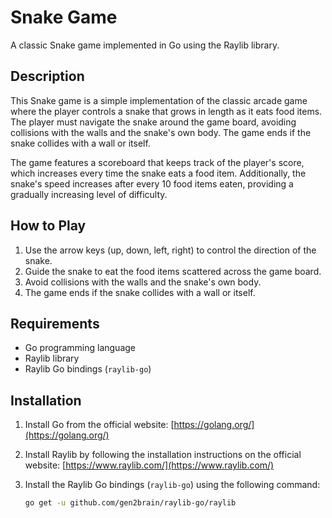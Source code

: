 # Snake Game

A classic Snake game implemented in Go using the Raylib library.

## Description

This Snake game is a simple implementation of the classic arcade game where the player controls a snake that grows in length as it eats food items. The player must navigate the snake around the game board, avoiding collisions with the walls and the snake's own body. The game ends if the snake collides with a wall or itself.

The game features a scoreboard that keeps track of the player's score, which increases every time the snake eats a food item. Additionally, the snake's speed increases after every 10 food items eaten, providing a gradually increasing level of difficulty.

## How to Play

1. Use the arrow keys (up, down, left, right) to control the direction of the snake.
2. Guide the snake to eat the food items scattered across the game board.
3. Avoid collisions with the walls and the snake's own body.
4. The game ends if the snake collides with a wall or itself.

## Requirements

- Go programming language
- Raylib library
- Raylib Go bindings (`raylib-go`)

## Installation

1. Install Go from the official website: [https://golang.org/](https://golang.org/)
2. Install Raylib by following the installation instructions on the official website: [https://www.raylib.com/](https://www.raylib.com/)
3. Install the Raylib Go bindings (`raylib-go`) using the following command:

   ```bash
   go get -u github.com/gen2brain/raylib-go/raylib

